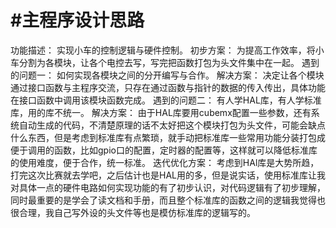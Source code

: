#主程序设计思路
================
  功能描述：
  实现小车的控制逻辑与硬件控制。
  初步方案：
  为提高工作效率，将小车分割为各模块，让各个电控去写，写完把函数打包为头文件集中在一起。
  遇到的问题一：
  如何实现各模块之间的分开编写与合作。
  解决方案：
  决定让各个模块通过接口函数与主程序交流，只存在通过函数与指针的数据的传入传出，具体功能在接口函数中调用该模块函数完成。
  遇到的问题二：
  有人学HAL库，有人学标准库，用的库不统一。
  解决方案：
  由于HAL库要用cubemx配置一些参数，还有系统自动生成的代码，不清楚原理的话不太好把这个模块打包为头文件，可能会缺点什么东西，但是考虑到标准库有点繁琐，就手动把标准库一些常用功能分装打包成便于调用的函数，比如gpio口的配置，定时器的配置等，这样就可以降低标准库的使用难度，便于合作，统一标准。
  迭代优化方案：
  考虑到HAl库是大势所趋，打完这次比赛就去学吧，之后估计也是HAL用的多，但是说实话，使用标准库让我对具体一点的硬件电路如何实现功能的有了初步认识，对代码逻辑有了初步理解，同时最重要的是学会了读文档和手册，而且整个标准库的函数之间的逻辑我觉得也很合理，我自己写外设的头文件等也是模仿标准库的逻辑写的。
